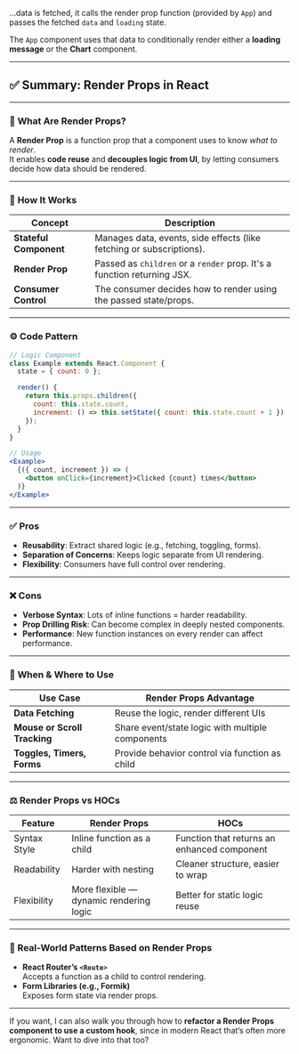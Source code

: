 ...data is fetched, it calls the render prop function (provided by `App`) and passes the fetched `data` and `loading` state.

The `App` component uses that data to conditionally render either a **loading message** or the **Chart** component.

---

## ✅ Summary: **Render Props in React**

---

### 🧠 **What Are Render Props?**

A **Render Prop** is a function prop that a component uses to know *what to render*.  
It enables **code reuse** and **decouples logic from UI**, by letting consumers decide how data should be rendered.

---

### 🧩 **How It Works**

| Concept                | Description                                                                 |
|------------------------|-----------------------------------------------------------------------------|
| **Stateful Component** | Manages data, events, side effects (like fetching or subscriptions).        |
| **Render Prop**        | Passed as `children` or a `render` prop. It's a function returning JSX.     |
| **Consumer Control**   | The consumer decides how to render using the passed state/props.            |

---

### ⚙️ **Code Pattern**

```jsx
// Logic Component
class Example extends React.Component {
  state = { count: 0 };

  render() {
    return this.props.children({
      count: this.state.count,
      increment: () => this.setState({ count: this.state.count + 1 })
    });
  }
}

// Usage
<Example>
  {({ count, increment }) => (
    <button onClick={increment}>Clicked {count} times</button>
  )}
</Example>
```

---

### ✅ **Pros**

- **Reusability**: Extract shared logic (e.g., fetching, toggling, forms).
- **Separation of Concerns**: Keeps logic separate from UI rendering.
- **Flexibility**: Consumers have full control over rendering.

---

### ❌ **Cons**

- **Verbose Syntax**: Lots of inline functions = harder readability.
- **Prop Drilling Risk**: Can become complex in deeply nested components.
- **Performance**: New function instances on every render can affect performance.

---

### 🧭 **When & Where to Use**

| Use Case                     | Render Props Advantage                            |
|-----------------------------|----------------------------------------------------|
| **Data Fetching**            | Reuse the logic, render different UIs              |
| **Mouse or Scroll Tracking** | Share event/state logic with multiple components   |
| **Toggles, Timers, Forms**   | Provide behavior control via function as child     |

---

### ⚖️ **Render Props vs HOCs**

| Feature             | Render Props                             | HOCs                                        |
|---------------------|-------------------------------------------|---------------------------------------------|
| Syntax Style        | Inline function as a child                | Function that returns an enhanced component |
| Readability         | Harder with nesting                      | Cleaner structure, easier to wrap           |
| Flexibility         | More flexible — dynamic rendering logic  | Better for static logic reuse               |

---

### 🧱 Real-World Patterns Based on Render Props

- **React Router’s `<Route>`**  
  Accepts a function as a child to control rendering.
- **Form Libraries (e.g., Formik)**  
  Exposes form state via render props.

---

If you want, I can also walk you through how to **refactor a Render Props component to use a custom hook**, since in modern React that’s often more ergonomic. Want to dive into that too?